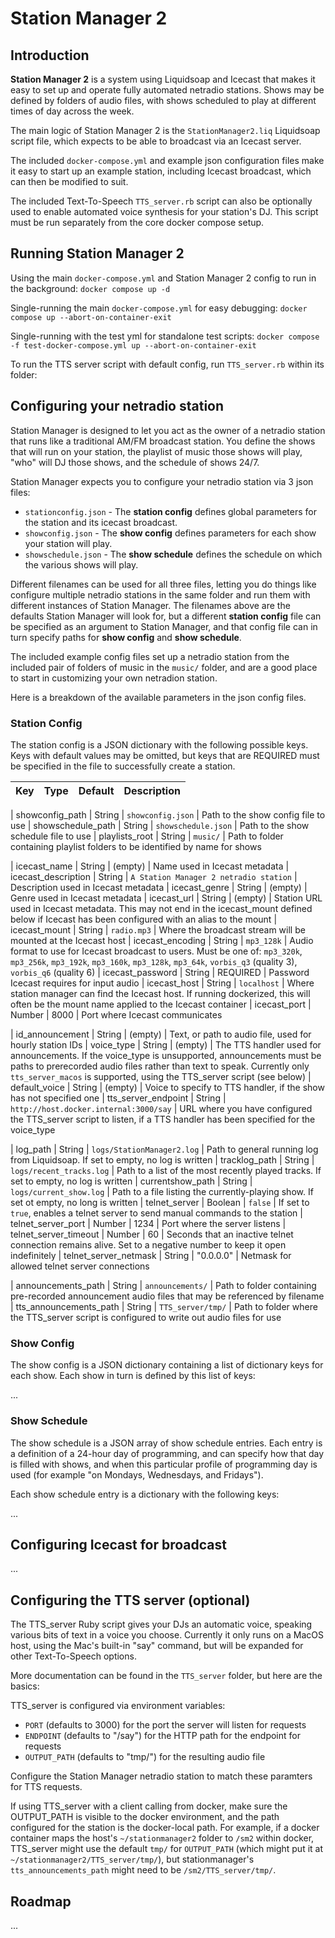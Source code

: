 # Station Manager 2

## Introduction

**Station Manager 2** is a system using Liquidsoap and Icecast that makes it easy to set up and operate fully automated netradio stations. Shows may be defined by folders of audio files, with shows scheduled to play at different times of day across the week.

The main logic of Station Manager 2 is the `StationManager2.liq` Liquidsoap script file, which expects to be able to broadcast via an Icecast server.

The included `docker-compose.yml` and example json configuration files make it easy to start up an example station, including Icecast broadcast, which can then be modified to suit.

The included Text-To-Speech `TTS_server.rb` script can also be optionally used to enable automated voice synthesis for your station's DJ. This script must be run separately from the core docker compose setup.


## Running Station Manager 2

Using the main `docker-compose.yml` and Station Manager 2 config to run in the background:
`docker compose up -d`

Single-running the main `docker-compose.yml` for easy debugging:
`docker compose up --abort-on-container-exit`

Single-running with the test yml for standalone test scripts:
`docker compose -f test-docker-compose.yml up --abort-on-container-exit`

To run the TTS server script with default config, run `TTS_server.rb` within its folder:



## Configuring your netradio station

Station Manager is designed to let you act as the owner of a netradio station that runs like a traditional AM/FM broadcast station. You define the shows that will run on your station, the playlist of music those shows will play, "who" will DJ those shows, and the schedule of shows 24/7.

Station Manager expects you to configure your netradio station via 3 json files:
- `stationconfig.json` - The **station config** defines global parameters for the station and its icecast broadcast.
- `showconfig.json` - The **show config** defines parameters for each show your station will play.
- `showschedule.json` - The **show schedule** defines the schedule on which the various shows will play.

Different filenames can be used for all three files, letting you do things like configure multiple netradio stations in the same folder and run them with different instances of Station Manager. The filenames above are the defaults Station Manager will look for, but a different **station config** file can be specified as an argument to Station Manager, and that config file can in turn specify paths for **show config** and **show schedule**.

The included example config files set up a netradio station from the included pair of folders of music in the `music/` folder, and are a good place to start in customizing your own netradion station.

Here is a breakdown of the available parameters in the json config files.

### Station Config

The station config is a JSON dictionary with the following possible keys. Keys with default values may be omitted, but keys that are REQUIRED must be specified in the file to successfully create a station.

| Key | Type | Default | Description
| :--- | :---: | :---: | :---

| showconfig_path         | String | `showconfig.json` | Path to the show config file to use
| showschedule_path       | String | `showschedule.json` | Path to the show schedule file to use
| playlists_root         | String | `music/` | Path to folder containing playlist folders to be identified by name for shows

| icecast_name            | String | (empty) | Name used in Icecast metadata
| icecast_description     | String | `A Station Manager 2 netradio station` | Description used in Icecast metadata
| icecast_genre           | String | (empty) | Genre used in Icecast metadata
| icecast_url             | String | (empty) | Station URL used in Icecast metadata. This may not end in the icecast_mount defined below if Icecast has been configured with an alias to the mount
| icecast_mount          | String | `radio.mp3` | Where the broadcast stream will be mounted at the Icecast host
| icecast_encoding        | String | `mp3_128k` | Audio format to use for Icecast broadcast to users. Must be one of: `mp3_320k`, `mp3_256k`, `mp3_192k`, `mp3_160k`, `mp3_128k`, `mp3_64k`, `vorbis_q3` (quality 3), `vorbis_q6` (quality 6)
| icecast_password       | String | REQUIRED | Password Icecast requires for input audio
| icecast_host           | String | `localhost` | Where station manager can find the Icecast host. If running dockerized, this will often be the mount name applied to the Icecast container
| icecast_port           | Number | 8000 | Port where Icecast communicates

| id_announcement        | String | (empty) | Text, or path to audio file, used for hourly station IDs
| voice_type             | String | (empty) | The TTS handler used for announcements. If the voice_type is unsupported, announcements must be paths to prerecorded audio files rather than text to speak. Currently only `tts_server_macos` is supported, using the TTS_server script (see below)
| default_voice          | String | (empty) | Voice to specify to TTS handler, if the show has not specified one
| tts_server_endpoint    | String | `http://host.docker.internal:3000/say` | URL where you have configured the TTS_server script to listen, if a TTS handler has been specified for the voice_type

| log_path               | String | `logs/StationManager2.log` | Path to general running log from Liquidsoap. If set to empty, no log is written
| tracklog_path          | String | `logs/recent_tracks.log` | Path to a list of the most recently played tracks. If set to empty, no log is written
| currentshow_path       | String | `logs/current_show.log` | Path to a file listing the currently-playing show. If set ot empty, no long is written
| telnet_server          | Boolean | `false` | If set to `true`, enables a telnet server to send manual commands to the station
| telnet_server_port     | Number | 1234 | Port where the server listens
| telnet_server_timeout  | Number | 60 | Seconds that an inactive telnet connection remains alive. Set to a negative number to keep it open indefinitely
| telnet_server_netmask  | String | "0.0.0.0" | Netmask for allowed telnet server connections

| announcements_path     | String | `announcements/` | Path to folder containing pre-recorded announcement audio files that may be referenced by filename
| tts_announcements_path | String | `TTS_server/tmp/` | Path to folder where the TTS_server script is configured to write out audio files for use



### Show Config

The show config is a JSON dictionary containing a list of dictionary keys for each show. Each show in turn is defined by this list of keys:

...

### Show Schedule

The show schedule is a JSON array of show schedule entries. Each entry is a definition of a 24-hour day of programming, and can specify how that day is filled with shows, and when this particular profile of programming day is used (for example "on Mondays, Wednesdays, and Fridays").

Each show schedule entry is a dictionary with the following keys:

...


## Configuring Icecast for broadcast

...


## Configuring the TTS server (optional)

The TTS_server Ruby script gives your DJs an automatic voice, speaking various bits of text in a voice you choose. Currently it only runs on a MacOS host, using the Mac's built-in "say" command, but will be expanded for other Text-To-Speech options.

More documentation can be found in the `TTS_server` folder, but here are the basics:

TTS_server is configured via environment variables:
- `PORT` (defaults to 3000) for the port the server will listen for requests
- `ENDPOINT` (defaults to "/say") for the HTTP path for the endpoint for requests
- `OUTPUT_PATH` (defaults to "tmp/") for the resulting audio file

Configure the Station Manager netradio station to match these paramters for TTS requests.

If using TTS_server with a client calling from docker, make sure the OUTPUT_PATH is visible to the docker environment, and the path configured for the station is the docker-local path. For example, if a docker container maps the host's `~/stationmanager2` folder to `/sm2` within docker, TTS_server might use the default `tmp/` for `OUTPUT_PATH` (which might put it at `~/stationmanager2/TTS_server/tmp/`), but stationmanager's `tts_announcements_path` might need to be `/sm2/TTS_server/tmp/`.




## Roadmap

...